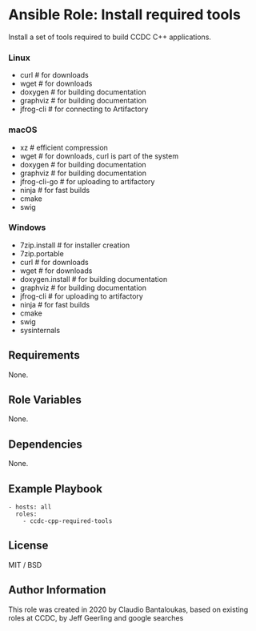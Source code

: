 # Ansible Role: Install required tools

Install a set of tools required to build CCDC C++ applications.

### Linux

- curl # for downloads
- wget # for downloads
- doxygen # for building documentation
- graphviz # for building documentation
- jfrog-cli # for connecting to Artifactory

### macOS

- xz # efficient compression
- wget # for downloads, curl is part of the system
- doxygen # for building documentation
- graphviz # for building documentation
- jfrog-cli-go # for uploading to artifactory
- ninja # for fast builds
- cmake
- swig

### Windows

- 7zip.install # for installer creation
- 7zip.portable
- curl # for downloads
- wget # for downloads
- doxygen.install # for building documentation
- graphviz # for building documentation
- jfrog-cli # for uploading to artifactory
- ninja # for fast builds
- cmake
- swig
- sysinternals

## Requirements

None.

## Role Variables

None.

## Dependencies

None.

## Example Playbook

    - hosts: all
      roles:
        - ccdc-cpp-required-tools

## License

MIT / BSD

## Author Information

This role was created in 2020 by Claudio Bantaloukas, based on existing roles at CCDC, by Jeff Geerling and google searches
